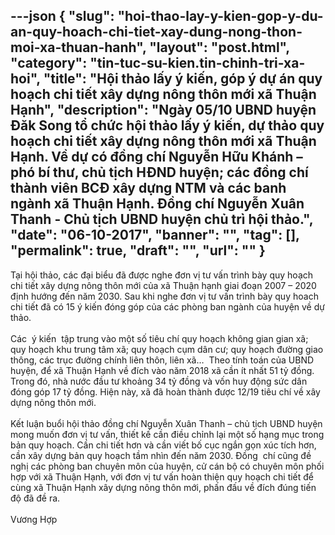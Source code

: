 ---json
{
    "slug": "hoi-thao-lay-y-kien-gop-y-du-an-quy-hoach-chi-tiet-xay-dung-nong-thon-moi-xa-thuan-hanh",
    "layout": "post.html",
    "category": "tin-tuc-su-kien.tin-chinh-tri-xa-hoi",
    "title": "Hội thảo lấy ý kiến, góp ý dự án quy hoạch chi tiết xây dựng nông thôn mới xã Thuận Hạnh",
    "description": "Ngày 05/10 UBND huyện Đăk Song tổ chức hội thảo lấy ý kiến, dự thảo quy hoạch chi tiết xây dựng nông thôn mới xã Thuận Hạnh. Về dự có đồng chí Nguyễn Hữu Khánh – phó bí thư, chủ tịch HĐND huyện; các đồng chí thành viên BCĐ xây dựng NTM và các banh ngành xã Thuận Hạnh. Đồng chí Nguyễn Xuân Thanh - Chủ tịch UBND huyện chủ trì hội thảo.",
    "date": "06-10-2017",
    "banner": "",
    "tag": [],
    "permalink": true,
    "draft": "",
    "url": ""
}
---
<div>Tại hội thảo, các đại biểu đã được nghe đơn vị tư vấn trình bày quy hoạch chi tiết xây dựng nông thôn mới của xã Thuận hạnh giai đoạn 2007 – 2020 định hướng đến năm 2030. Sau khi nghe đơn vị tư vấn trình bày quy hoach chi tiết đã có 15 ý kiến đóng góp của các phòng ban ngành của huyện về dự thảo. </div><div><br></div><div>Các &nbsp;ý kiến &nbsp;tập trung vào một số tiêu chí quy hoạch không gian gian xã; quy hoạch khu trung tâm xã; quy hoạch cụm dân cư; quy hoạch đường giao thông, các trục đường chính liên thôn, liên xã… &nbsp;Theo tính toán của UBND huyện, để xã Thuận Hạnh về đích vào năm 2018 xã cần ít nhất 51 tỷ đồng. Trong đó, nhà nước đầu tư khoảng 34 tỷ đồng và vốn huy động sức dân đóng góp 17 tỷ đồng. Hiện này, xã đã hoàn thành được 12/19 tiêu chí về xây dựng nông thôn mới.&nbsp;</div><div><span class="Apple-tab-span" style="white-space:pre"><br></span></div><div>Kết luận buổi hội thảo đồng chí Nguyễn Xuân Thanh – chủ tịch UBND huyện mong muốn đơn vị tư vấn, thiết kế cần điều chỉnh lại một số hạng mục trong bản quy hoạch. Cần chi tiết hơn và cần viết bố cục ngắn gọn xúc tích hơn, cần xây dựng bản quy hoạch tầm nhìn đến năm 2030. Đồng &nbsp;chí cũng đề nghị các phòng ban chuyên môn của huyện, cử cán bộ có chuyên môn phối hợp với xã Thuận Hạnh, với đơn vị tư vấn hoàn thiện quy hoạch chi tiết để cùng xã Thuận Hạnh xây dựng nông thôn mới, phấn đấu về đích đúng tiến độ đã đề ra.</div><div><br></div><div>Vương Hợp</div><div><br></div>